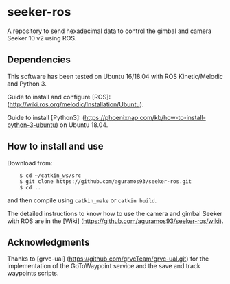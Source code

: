 # seeker-ros
A repository to send hexadecimal data to control the gimbal and camera Seeker 10 v2 using ROS.

## Dependencies 
This software has been tested on Ubuntu 16/18.04 with ROS Kinetic/Melodic and Python 3.

Guide to install and configure [ROS]: (http://wiki.ros.org/melodic/Installation/Ubuntu).

Guide to install [Python3]: (https://phoenixnap.com/kb/how-to-install-python-3-ubuntu) on Ubuntu 18.04.

## How to install and use
Download from:

```
    $ cd ~/catkin_ws/src
    $ git clone https://github.com/aguramos93/seeker-ros.git
    $ cd ..
```

and then compile using `catkin_make` or `catkin build`.

The detailed instructions to know how to use the camera and gimbal Seeker with ROS are in the [Wiki] (https://github.com/aguramos93/seeker-ros/wiki).

## Acknowledgments
Thanks to [grvc-ual] (https://github.com/grvcTeam/grvc-ual.git) for the implementation of the GoToWaypoint service and the save and track waypoints scripts.